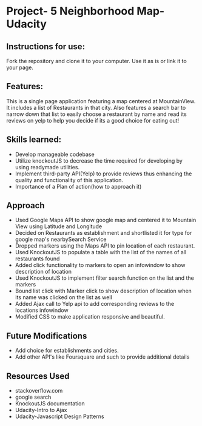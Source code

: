 # Project- 5  Neighborhood Map- Udacity

## Instructions for use:
Fork the repository and clone it to your computer. Use it as is or link it to your page.

## Features:
 This is a single page application featuring a map centered at MountainView. It includes a list of Restaurants in that city.
 Also features a search bar to narrow down that list to easily choose a restaurant  by name and read its reviews on yelp to help you decide if its a good choice for eating out!

## Skills learned:
- Develop manageable codebase
- Utilize knockoutJS to decrease the time required for developing by using readymade utilities.
- Implement third-party API(Yelp) to provide reviews thus enhancing the quality and functionality of this application.
- Importance of a Plan of action(how to approach it)

## Approach
- Used Google Maps API to show google map and centered it to Mountain View using Latitude and Longitude
- Decided on Restaurants as establishment and shortlisted it for type for google map's nearbySearch Service
- Dropped markers using the Maps API to pin location of each restaurant.
- Used KnockoutJS to populate a table with the list of the names of all restaurants found
- Added click functionality to markers to open an infowindow to show description of location
- Used KnockoutJS to implement filter search function on the list and the markers
- Bound list click with Marker click to show description of location when its name was clicked on the list as well
- Added Ajax call to Yelp api to add corresponding reviews to the locations infowindow
- Modified CSS to make application responsive and beautiful.

## Future Modifications
- Add choice for establishments and cities.
- Add other API's like Foursquare and such to provide additional details

## Resources Used
- stackoverflow.com
- google search
- KnockoutJS documentation
- Udacity-Intro to Ajax
- Udacity-Javascript Design Patterns
